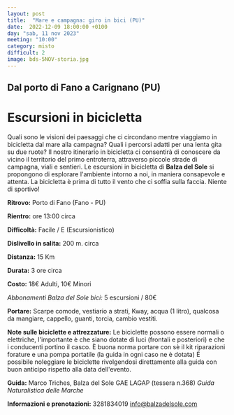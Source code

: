 ```yaml
---
layout: post
title:  "Mare e campagna: giro in bici (PU)"
date:  2022-12-09 18:00:00 +0100
day: "sab, 11 nov 2023"
meeting: "10:00"
category: misto 
difficult: 2
image: bds-5NOV-storia.jpg
---
```


## Dal porto di Fano a Carignano (PU)
# Escursioni in bicicletta

Quali sono le visioni dei paesaggi che ci circondano mentre viaggiamo in bicicletta dal mare alla campagna? Quali i percorsi adatti per una lenta gita su due ruote? 
Il nostro itinerario in bicicletta ci consentirà di conoscere da vicino il territorio del primo entroterra, attraverso piccole strade di campagna, viali e sentieri.
Le escursioni in bicicletta di **Balza del Sole** si propongono di esplorare l'ambiente intorno a noi, in maniera consapevole e attenta.
La bicicletta è prima di tutto il vento che ci soffia sulla faccia. Niente di sportivo!

**Ritrovo:** Porto di Fano (Fano - PU)

**Rientro:** ore 13:00 circa 

**Difficoltà:** Facile / E (Escursionistico)

**Dislivello in salita:**  200 m. circa

**Distanza:** 15 Km

**Durata:** 3 ore circa

**Costo:** 18€ Adulti, 10€ Minori

*Abbonamenti Balza del Sole bici:* 5 escursioni / 80€

**Portare:** Scarpe comode, vestiario a strati, Kway, acqua (1 litro), qualcosa da mangiare, cappello, guanti, torcia, cambio vestiti. 

**Note sulle biciclette e attrezzature:** Le biciclette possono essere normali o elettriche, l'importante è che siano dotate di luci (frontali e posteriori) e che i conducenti portino il casco.
È buona norma portare con sè il kit riparazioni forature e una pompa portatile (la guida in ogni caso ne è dotata)
È possibile noleggiare le biciclette rivolgendosi direttamente alla guida con buon anticipo rispetto alla data dell'evento.

**Guida:** Marco Triches, Balza del Sole GAE LAGAP (tessera n.368)
*Guida Naturalistica delle Marche*

**Informazioni e prenotazioni:** 3281834019 info@balzadelsole.com
